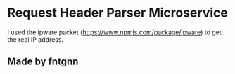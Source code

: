 Request Header Parser Microservice
=========================

I used the ipware packet (https://www.npmjs.com/package/ipware) to get the real IP address.


Made by fntgnn
-----------------

